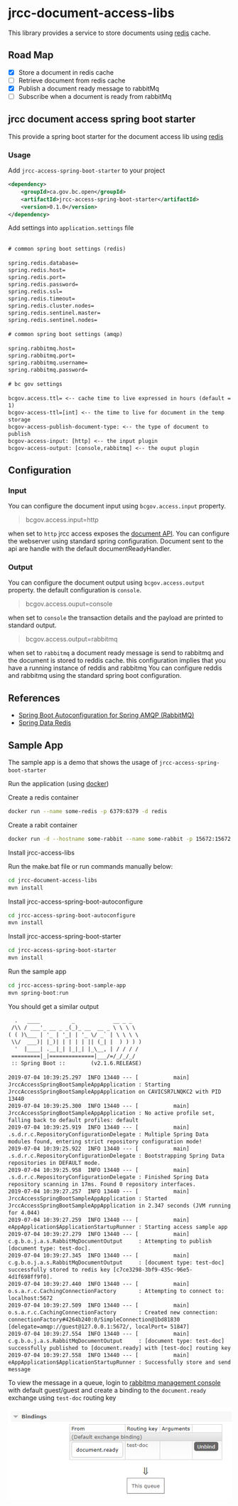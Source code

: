 # jrcc-document-access-libs

This library provides a service to store documents using [redis](https://redis.io/) cache.

## Road Map

* [X] Store a document in redis cache
* [ ] Retrieve document from redis cache
* [X] Publish a document ready message to rabbitMq
* [ ] Subscribe when a document is ready from rabbitMq

## jrcc document access spring boot starter

This provide a spring boot starter for the document access lib using [redis](https://redis.io/)

### Usage

Add `jrcc-access-spring-boot-starter` to your project

```xml
<dependency>
    <groupId>ca.gov.bc.open</groupId>
    <artifactId>jrcc-access-spring-boot-starter</artifactId>
    <version>0.1.0</version>
</dependency>
```

Add settings into `application.settings` file

```properties

# common spring boot settings (redis)

spring.redis.database=
spring.redis.host=
spring.redis.port=
spring.redis.password=
spring.redis.ssl=
spring.redis.timeout=
spring.redis.cluster.nodes=
spring.redis.sentinel.master=
spring.redis.sentinel.nodes=

# common spring boot settings (amqp)

spring.rabbitmq.host=
spring.rabbitmq.port=
spring.rabbitmq.username=
spring.rabbitmq.password=

# bc gov settings

bcgov.access.ttl= <-- cache time to live expressed in hours (default = 1)
bcgov-access-ttl=[int] <-- the time to live for document in the temp storage 
bcgov-access-publish-document-type: <-- the type of document to publish
bcgov-access-input: [http] <-- the input plugin
bcgov-access-output: [console,rabbitmq] <-- the ouput plugin

```

## Configuration

### Input

You can configure the document input using `bcgov.access.input` property.

> bcgov.access.input=http

when set to `http` jrcc access exposes the [document API](jrcc-access-api/jrcc.swagger.yml).
You can configure the webserver using standard spring configuration.
Document sent to the api are handle with the default documentReadyHandler.

### Output

You can configure the document output using `bcgov.access.output` property. the default configuration is `console`.

> bcgov.access.ouput=console

when set to `console` the transaction details and the payload are printed to standard output.

> bcgov.access.output=rabbitmq

when set to `rabbitmq` a document ready message is send to rabbitmq and the document is stored to reddis cache. this configuration implies that you have a running instance of reddis and rabbitmq
You can configure reddis and rabbitmq using the standard spring boot configuration.

## References

* [Spring Boot Autoconfiguration for Spring AMQP (RabbitMQ)](https://docs.spring.io/spring-boot/docs/current/reference/html/boot-features-messaging.html#boot-features-amqp)
* [Spring Data Redis](https://docs.spring.io/spring-data/data-redis/docs/current/reference/html/)

## Sample App

The sample app is a demo that shows the usage of `jrcc-access-spring-boot-starter`

Run the application (using [docker](https://www.docker.com/))

Create a redis container

```bash
docker run --name some-redis -p 6379:6379 -d redis
```
Create a rabit container

```bash
docker run -d --hostname some-rabbit --name some-rabbit -p 15672:15672 -p 5672:5672 rabbitmq:3-management
```

Install jrcc-access-libs

Run the make.bat file or run commands manually below:

```bash
cd jrcc-document-access-libs
mvn install
```

Install jrcc-access-spring-boot-autoconfigure

```bash
cd jrcc-access-spring-boot-autoconfigure
mvn install
```

Install jrcc-access-spring-boot-starter

```bash
cd jrcc-access-spring-boot-starter
mvn install
```

Run the sample app

```bash
cd jrcc-access-spring-boot-sample-app
mvn spring-boot:run
```

You should get a similar output

```console
  .   ____          _            __ _ _
 /\\ / ___'_ __ _ _(_)_ __  __ _ \ \ \ \
( ( )\___ | '_ | '_| | '_ \/ _` | \ \ \ \
 \\/  ___)| |_)| | | | | || (_| |  ) ) ) )
  '  |____| .__|_| |_|_| |_\__, | / / / /
 =========|_|==============|___/=/_/_/_/
 :: Spring Boot ::        (v2.1.6.RELEASE)

2019-07-04 10:39:25.297  INFO 13440 --- [           main] JrccAccessSpringBootSampleAppApplication : Starting JrccAccessSpringBootSampleAppApplication on CAVICSR7LNQKC2 with PID 13440
2019-07-04 10:39:25.300  INFO 13440 --- [           main] JrccAccessSpringBootSampleAppApplication : No active profile set, falling back to default profiles: default
2019-07-04 10:39:25.919  INFO 13440 --- [           main] .s.d.r.c.RepositoryConfigurationDelegate : Multiple Spring Data modules found, entering strict repository configuration mode!
2019-07-04 10:39:25.922  INFO 13440 --- [           main] .s.d.r.c.RepositoryConfigurationDelegate : Bootstrapping Spring Data repositories in DEFAULT mode.
2019-07-04 10:39:25.958  INFO 13440 --- [           main] .s.d.r.c.RepositoryConfigurationDelegate : Finished Spring Data repository scanning in 17ms. Found 0 repository interfaces.
2019-07-04 10:39:27.257  INFO 13440 --- [           main] JrccAccessSpringBootSampleAppApplication : Started JrccAccessSpringBootSampleAppApplication in 2.347 seconds (JVM running for 4.044)
2019-07-04 10:39:27.259  INFO 13440 --- [           main] eAppApplication$ApplicationStartupRunner : Starting access sample app
2019-07-04 10:39:27.279  INFO 13440 --- [           main] c.g.b.o.j.a.s.RabbitMqDocumentOutput     : Attempting to publish [document type: test-doc].
2019-07-04 10:39:27.345  INFO 13440 --- [           main] c.g.b.o.j.a.s.RabbitMqDocumentOutput     : [document type: test-doc] successfully stored to redis key [c7ce3298-3bf9-435c-96e5-4d1f698ff9f0].
2019-07-04 10:39:27.440  INFO 13440 --- [           main] o.s.a.r.c.CachingConnectionFactory       : Attempting to connect to: localhost:5672
2019-07-04 10:39:27.509  INFO 13440 --- [           main] o.s.a.r.c.CachingConnectionFactory       : Created new connection: connectionFactory#4264b240:0/SimpleConnection@1bd81830 [delegate=amqp://guest@127.0.0.1:5672/, localPort= 51847]
2019-07-04 10:39:27.554  INFO 13440 --- [           main] c.g.b.o.j.a.s.RabbitMqDocumentOutput     : [document type: test-doc] successfully published to [document.ready] with [test-doc] routing key
2019-07-04 10:39:27.558  INFO 13440 --- [           main] eAppApplication$ApplicationStartupRunner : Successfully store and send message
```

To view the message in a queue, login to [rabbitmq management console](http://localhost:15672) with default guest/guest and create a binding to the `document.ready` exchange using `test-doc` routing key

![binding](docs/document.ready.bind.png)